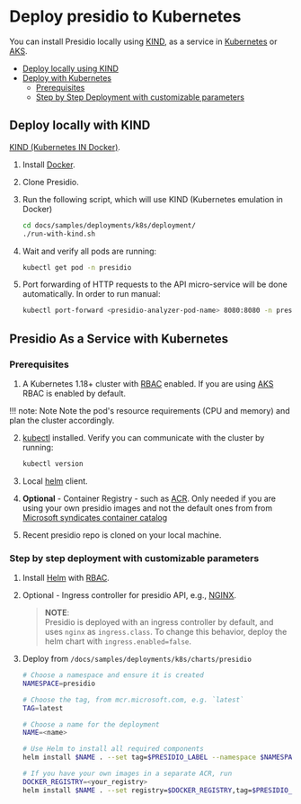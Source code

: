 # Deploy presidio to Kubernetes

You can install Presidio locally using [KIND](https://github.com/kubernetes-sigs/kind), as a service in [Kubernetes](https://kubernetes.io/) or [AKS](https://docs.microsoft.com/en-us/azure/aks/intro-kubernetes).

- [Deploy locally using KIND](#deploy-locally-with-kind)
- [Deploy with Kubernetes](#presidio-as-a-service-with-kubernetes)
  - [Prerequisites](#prerequisites)
  - [Step by Step Deployment with customizable parameters](#step-by-step-deployment-with-customizable-parameters)

## Deploy locally with KIND

[KIND (Kubernetes IN Docker)](https://github.com/kubernetes-sigs/kind).

1. Install [Docker](https://docs.docker.com/install/).

2. Clone Presidio.

3. Run the following script, which will use KIND (Kubernetes emulation in Docker)

   ```sh
   cd docs/samples/deployments/k8s/deployment/
   ./run-with-kind.sh
   ```

4. Wait and verify all pods are running:

   ```sh
   kubectl get pod -n presidio
   ```

5. Port forwarding of HTTP requests to the API micro-service will be done automatically. In order to run manual:

   ```sh
   kubectl port-forward <presidio-analyzer-pod-name> 8080:8080 -n presidio
   ```

## Presidio As a Service with Kubernetes

### Prerequisites

1. A Kubernetes 1.18+ cluster with [RBAC](https://kubernetes.io/docs/reference/access-authn-authz/rbac/) enabled. If you are using [AKS](https://docs.microsoft.com/en-us/azure/aks/intro-kubernetes) RBAC is enabled by default.

!!! note: Note 
      Note the pod's resource requirements (CPU and memory) and plan the cluster accordingly.

2. [kubectl](https://kubernetes.io/docs/reference/kubectl/overview/) installed. Verify you can communicate with the cluster by running:

     ```sh
     kubectl version
     ```

3. Local [helm](https://helm.sh/) client.
4. **Optional** - Container Registry - such as [ACR](https://docs.microsoft.com/en-us/azure/container-registry/container-registry-intro). Only needed if you are using your own presidio images and not the default ones from from [Microsoft syndicates container catalog](https://azure.microsoft.com/en-in/blog/microsoft-syndicates-container-catalog/)
5. Recent presidio repo is cloned on your local machine.

### Step by step deployment with customizable parameters

1. Install [Helm](https://github.com/kubernetes/helm) with [RBAC](https://github.com/kubernetes/helm/blob/master/docs/rbac.md#tiller-and-role-based-access-control).

2. Optional - Ingress controller for presidio API, e.g., [NGINX](https://docs.microsoft.com/en-us/azure/aks/ingress-tls).

   > **NOTE**:  
   > Presidio is deployed with an ingress controller by default, and uses `nginx` as `ingress.class`.  To change
   > this behavior, deploy the helm chart with `ingress.enabled=false`.

3. Deploy from `/docs/samples/deployments/k8s/charts/presidio`

   ```sh
   # Choose a namespace and ensure it is created
   NAMESPACE=presidio

   # Choose the tag, from mcr.microsoft.com, e.g. `latest`
   TAG=latest

   # Choose a name for the deployment
   NAME=<name>

   # Use Helm to install all required components
   helm install $NAME . --set tag=$PRESIDIO_LABEL --namespace $NAMESPACE

   # If you have your own images in a separate ACR, run
   DOCKER_REGISTRY=<your_registry>
   helm install $NAME . --set registry=$DOCKER_REGISTRY,tag=$PRESIDIO_LABEL . --namespace $NAMESPACE
   ```
